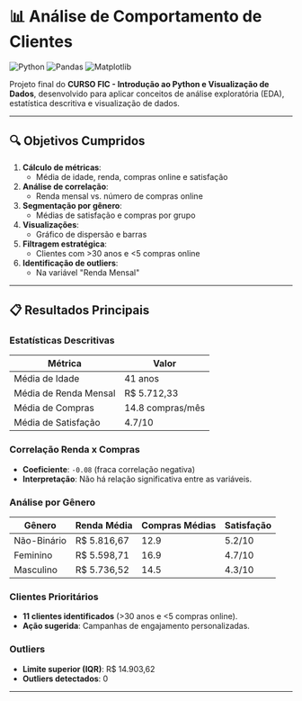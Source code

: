 # 📊 Análise de Comportamento de Clientes

![Python](https://img.shields.io/badge/Python-3.8%2B-blue)
![Pandas](https://img.shields.io/badge/Pandas-1.5.3-red)
![Matplotlib](https://img.shields.io/badge/Matplotlib-3.7.1-green)

Projeto final do **CURSO FIC - Introdução ao Python e Visualização de Dados**, desenvolvido para aplicar conceitos de análise exploratória (EDA), estatística descritiva e visualização de dados.  

---

## 🔍 Objetivos Cumpridos
1. **Cálculo de métricas**:  
   - Média de idade, renda, compras online e satisfação  
2. **Análise de correlação**:  
   - Renda mensal vs. número de compras online  
3. **Segmentação por gênero**:  
   - Médias de satisfação e compras por grupo  
4. **Visualizações**:  
   - Gráfico de dispersão e barras  
5. **Filtragem estratégica**:  
   - Clientes com >30 anos e <5 compras online  
6. **Identificação de outliers**:  
   - Na variável "Renda Mensal"  

---

## 📋 Resultados Principais
### Estatísticas Descritivas
| Métrica               | Valor               |
|-----------------------|---------------------|
| Média de Idade        | 41 anos             |
| Média de Renda Mensal | R$ 5.712,33         |
| Média de Compras      | 14.8 compras/mês    |
| Média de Satisfação   | 4.7/10              |

### Correlação Renda x Compras
- **Coeficiente**: `-0.08` (fraca correlação negativa)  
- **Interpretação**: Não há relação significativa entre as variáveis.

### Análise por Gênero
| Gênero       | Renda Média     | Compras Médias | Satisfação |
|--------------|-----------------|----------------|------------|
| Não-Binário  | R$ 5.816,67     | 12.9           | 5.2/10     |
| Feminino     | R$ 5.598,71     | 16.9           | 4.7/10     |
| Masculino    | R$ 5.736,52     | 14.5           | 4.3/10     |

### Clientes Prioritários
- **11 clientes identificados** (>30 anos e <5 compras online).  
- **Ação sugerida**: Campanhas de engajamento personalizadas.

### Outliers
- **Limite superior (IQR)**: R$ 14.903,62  
- **Outliers detectados**: 0  

---
